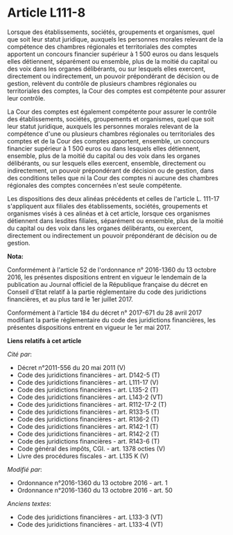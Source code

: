 # Article L111-8

Lorsque des établissements, sociétés, groupements et organismes, quel que soit leur statut juridique, auxquels les personnes
morales relevant de la compétence des chambres régionales et territoriales des comptes apportent un concours financier
supérieur à 1 500 euros ou dans lesquels elles détiennent, séparément ou ensemble, plus de la moitié du capital ou des voix
dans les organes délibérants, ou sur lesquels elles exercent, directement ou indirectement, un pouvoir prépondérant de
décision ou de gestion, relèvent du contrôle de plusieurs chambres régionales ou territoriales des comptes, la Cour des
comptes est compétente pour assurer leur contrôle.

La Cour des comptes est également compétente pour assurer le contrôle des établissements, sociétés, groupements et
organismes, quel que soit leur statut juridique, auxquels les personnes morales relevant de la compétence d'une ou plusieurs
chambres régionales ou territoriales des comptes et de la Cour des comptes apportent, ensemble, un concours financier
supérieur à 1 500 euros ou dans lesquels elles détiennent, ensemble, plus de la moitié du capital ou des voix dans les
organes délibérants, ou sur lesquels elles exercent, ensemble, directement ou indirectement, un pouvoir prépondérant de
décision ou de gestion, dans des conditions telles que ni la Cour des comptes ni aucune des chambres régionales des comptes
concernées n'est seule compétente.

Les dispositions des deux alinéas précédents et celles de l'article L. 111-17 s'appliquent aux filiales des établissements,
sociétés, groupements et organismes visés à ces alinéas et à cet article, lorsque ces organismes détiennent dans lesdites
filiales, séparément ou ensemble, plus de la moitié du capital ou des voix dans les organes délibérants, ou exercent,
directement ou indirectement un pouvoir prépondérant de décision ou de gestion.

**Nota:**

Conformément à l'article 52 de l'ordonnance n° 2016-1360 du 13 octobre 2016, les présentes dispositions entrent en vigueur le
lendemain de la publication au Journal officiel de la République française du décret en Conseil d'Etat relatif à la partie
réglementaire du code des juridictions financières, et au plus tard le 1er juillet 2017.

Conformément à l'article 184 du décret n° 2017-671 du 28 avril 2017 modifiant la partie réglementaire du code des
juridictions financières, les présentes dispositions entrent en vigueur le 1er mai 2017.

**Liens relatifs à cet article**

_Cité par_:

  - Décret n°2011-556 du 20 mai 2011 (V)
  - Code des juridictions financières - art. D142-5 (T)
  - Code des juridictions financières - art. L111-17 (V)
  - Code des juridictions financières - art. L135-2 (T)
  - Code des juridictions financières - art. L143-2 (VT)
  - Code des juridictions financières - art. R112-17-2 (T)
  - Code des juridictions financières - art. R133-5 (T)
  - Code des juridictions financières - art. R136-2 (T)
  - Code des juridictions financières - art. R142-1 (T)
  - Code des juridictions financières - art. R142-2 (T)
  - Code des juridictions financières - art. R143-6 (T)
  - Code général des impôts, CGI. - art. 1378 octies (V)
  - Livre des procédures fiscales - art. L135 K (V)

_Modifié par_:

  - Ordonnance n°2016-1360 du 13 octobre 2016 - art. 1
  - Ordonnance n°2016-1360 du 13 octobre 2016 - art. 50

_Anciens textes_:

  - Code des juridictions financières - art. L133-3 (VT)
  - Code des juridictions financières - art. L133-4 (VT)
